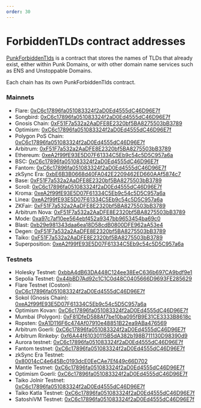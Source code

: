 ```yaml
---
order: 30
---
```


# ForbiddenTLDs contract addresses

[PunkForbiddenTlds](../contracts/forbidden-tlds.md) is a contract that stores the names of TLDs that already exist, either within Punk Domains, or with other domain name services such as ENS and Unstoppable Domains.

Each chain has its own PunkForbiddenTlds contract.

### Mainnets

- Flare: [0xC6c17896fa051083324f2aD0Ed4555dC46D96E7f](https://flare-explorer.flare.network/address/0xC6c17896fa051083324f2aD0Ed4555dC46D96E7f)
- Songbird: [0xC6c17896fa051083324f2aD0Ed4555dC46D96E7f](https://songbird-explorer.flare.network/address/0xC6c17896fa051083324f2aD0Ed4555dC46D96E7f)
- Gnosis Chain: [0xF51F7a532a2AaDFE8E2320bf5BA8275503bB3789](https://blockscout.com/xdai/mainnet/address/0xF51F7a532a2AaDFE8E2320bf5BA8275503bB3789)
- Optimism: [0xC6c17896fa051083324f2aD0Ed4555dC46D96E7f](https://optimistic.etherscan.io/address/0xC6c17896fa051083324f2aD0Ed4555dC46D96E7f)
- Polygon PoS Chain: [0xC6c17896fa051083324f2aD0Ed4555dC46D96E7f](https://polygonscan.com/address/0xC6c17896fa051083324f2aD0Ed4555dC46D96E7f)
- Arbitrum: [0xF51F7a532a2AaDFE8E2320bf5BA8275503bB3789](https://arbiscan.io/address/0xF51F7a532a2AaDFE8E2320bf5BA8275503bB3789)
- Ethereum: [0xeA2f99fE93E5D07F61334C5Eb9c54c5D5C957a6a](https://etherscan.io/address/0xeA2f99fE93E5D07F61334C5Eb9c54c5D5C957a6a)
- BSC: [0xC6c17896fa051083324f2aD0Ed4555dC46D96E7f](https://bscscan.com/address/0xC6c17896fa051083324f2aD0Ed4555dC46D96E7f)
- Fantom: [0xC6c17896fa051083324f2aD0Ed4555dC46D96E7f](https://ftmscan.com/address/0xC6c17896fa051083324f2aD0Ed4555dC46D96E7f)
- zkSync Era: [0xbE6B3B0668d40FA042E2209462ED660AAf5874c7](https://era.zksync.network/address/0xbE6B3B0668d40FA042E2209462ED660AAf5874c7)
- Base: [0xF51F7a532a2AaDFE8E2320bf5BA8275503bB3789](https://basescan.org/address/0xF51F7a532a2AaDFE8E2320bf5BA8275503bB3789)
- Scroll: [0xC6c17896fa051083324f2aD0Ed4555dC46D96E7f](https://scrollscan.com/address/0xC6c17896fa051083324f2aD0Ed4555dC46D96E7f)
- Kroma: [0xeA2f99fE93E5D07F61334C5Eb9c54c5D5C957a6a](https://blockscout.kroma.network/address/0xeA2f99fE93E5D07F61334C5Eb9c54c5D5C957a6a)
- Linea: [0xeA2f99fE93E5D07F61334C5Eb9c54c5D5C957a6a](https://lineascan.build/address/0xeA2f99fE93E5D07F61334C5Eb9c54c5D5C957a6a)
- ZKFair: [0xF51F7a532a2AaDFE8E2320bf5BA8275503bB3789](https://scan.zkfair.io/address/0xF51F7a532a2AaDFE8E2320bf5BA8275503bB3789)
- Arbitrum Nova: [0xF51F7a532a2AaDFE8E2320bf5BA8275503bB3789](https://nova.arbiscan.io/address/0xF51F7a532a2AaDFE8E2320bf5BA8275503bB3789)
- Mode: [0xa97c7af10ee564ebf452a9347bb9653454ba69c0](https://explorer.mode.network/address/0xa97c7af10ee564ebf452a9347bb9653454ba69c0)
- Blast: [0xb29e981343daa6ea18D58cdB0800DFE962aA53e4](https://blastscan.io/address/0xb29e981343daa6ea18d58cdb0800dfe962aa53e4)
- Degen: [0xF51F7a532a2AaDFE8E2320bf5BA8275503bB3789](https://explorer.degen.tips/address/0xF51F7a532a2AaDFE8E2320bf5BA8275503bB3789)
- Taiko: [0xF51F7a532a2AaDFE8E2320bf5BA8275503bB3789](https://taikoscan.network/address/0xF51F7a532a2AaDFE8E2320bf5BA8275503bB3789)
- Superposition: [0xeA2f99fE93E5D07F61334C5Eb9c54c5D5C957a6a](https://explorer.superposition.so/address/0xeA2f99fE93E5D07F61334C5Eb9c54c5D5C957a6a)

### Testnets

- Holesky Testnet: [0xbbA4dB63DA448C124ee38EeC636b697CA9bdf9e1](https://holesky.etherscan.io/address/0xbbA4dB63DA448C124ee38EeC636b697CA9bdf9e1)
- Sepolia Testnet: [0x44bBD7Ad92c1C1C0d48C0405666D9693FE285629](https://sepolia.etherscan.io/address/0x44bBD7Ad92c1C1C0d48C0405666D9693FE285629)
- Flare Testnet (Coston): [0xC6c17896fa051083324f2aD0Ed4555dC46D96E7f](https://coston-explorer.flare.network/address/0xC6c17896fa051083324f2aD0Ed4555dC46D96E7f)
- Sokol (Gnosis Chain): [0xeA2f99fE93E5D07F61334C5Eb9c54c5D5C957a6a](https://blockscout.com/poa/sokol/address/0xeA2f99fE93E5D07F61334C5Eb9c54c5D5C957a6a/contracts)
- Optimism Kovan: [0xC6c17896fa051083324f2aD0Ed4555dC46D96E7f](https://kovan-optimistic.etherscan.io/address/0xc6c17896fa051083324f2ad0ed4555dc46d96e7f)
- Mumbai (Polygon): [0xF81DfeD588Af7be10ba095fB9E31CE3333B8618c](https://mumbai.polygonscan.com/address/0xf81dfed588af7be10ba095fb9e31ce3333b8618c)
- Ropsten: [0xA1D116F6c474Af07910e48851B22ea9ABa476569](https://ropsten.etherscan.io/address/0xa1d116f6c474af07910e48851b22ea9aba476569)
- Arbitrum Goerli: [0xC6c17896fa051083324f2aD0Ed4555dC46D96E7f](https://goerli.arbiscan.io/address/0xC6c17896fa051083324f2aD0Ed4555dC46D96E7f)
- Arbitrum Rinkeby: [0xf6A44f61030115B5dA382b198B711130D98390d9](https://testnet.arbiscan.io/address/0xf6a44f61030115b5da382b198b711130d98390d9)
- Aurora testnet: [0xC6c17896fa051083324f2aD0Ed4555dC46D96E7f](https://testnet.aurorascan.dev/address/0xC6c17896fa051083324f2aD0Ed4555dC46D96E7f)
- Fantom testnet: [0xC6c17896fa051083324f2aD0Ed4555dC46D96E7f](https://testnet.ftmscan.com/address/0xC6c17896fa051083324f2aD0Ed4555dC46D96E7f)
- zkSync Era Testnet: [0x80014cC4e645Bc0193dcE0EeCAe7Ef449c66D702](https://goerli.explorer.zksync.io/address/0x80014cC4e645Bc0193dcE0EeCAe7Ef449c66D702)
- Mantle Testnet: [0xC6c17896fa051083324f2aD0Ed4555dC46D96E7f](https://explorer.testnet.mantle.xyz/address/0xC6c17896fa051083324f2aD0Ed4555dC46D96E7f)
- Optimism Goerli: [0xC6c17896fa051083324f2aD0Ed4555dC46D96E7f](https://goerli-optimism.etherscan.io/address/0xC6c17896fa051083324f2aD0Ed4555dC46D96E7f)
- Taiko Jolnir Testnet: [0xC6c17896fa051083324f2aD0Ed4555dC46D96E7f](https://explorer.jolnir.taiko.xyz/address/0xC6c17896fa051083324f2aD0Ed4555dC46D96E7f)
- Taiko Katla Testnet: [0xC6c17896fa051083324f2aD0Ed4555dC46D96E7f](https://explorer.katla.taiko.xyz/address/0xC6c17896fa051083324f2aD0Ed4555dC46D96E7f)
- SatoshiVM Testnet: [0xC6c17896fa051083324f2aD0Ed4555dC46D96E7f](https://testnet.svmscan.io/address/0xC6c17896fa051083324f2aD0Ed4555dC46D96E7f)